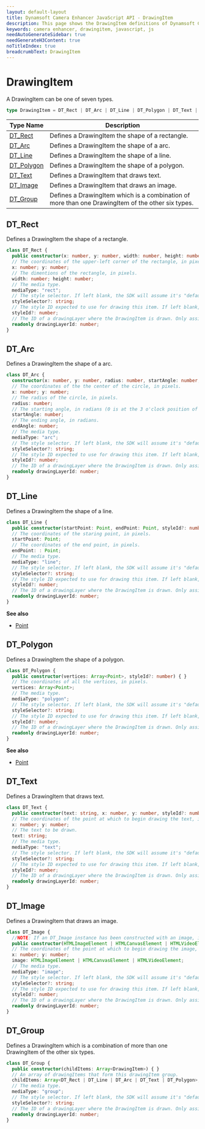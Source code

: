 ```yaml
---
layout: default-layout
title: Dynamsoft Camera Enhancer JavaScript API - DrawingItem
description: This page shows the DrawingItem definitions of Dynamsoft Camera Enhancer JavaScript SDK.
keywords: camera enhancer, drawingitem, javascript, js
needAutoGenerateSidebar: true
needGenerateH3Content: true
noTitleIndex: true
breadcrumbText: DrawingItem
---
```


# DrawingItem

A DrawingItem can be one of seven types.

```typescript
type DrawingItem = DT_Rect | DT_Arc | DT_Line | DT_Polygon | DT_Text | DT_Image | DT_Group;
```

| Type Name | Description |
|---|---|
| [DT_Rect](#dtrect) | Defines a DrawingItem the shape of a rectangle. |
| [DT_Arc](#dtarc)   | Defines a DrawingItem the shape of a arc. |
| [DT_Line](#dtline) | Defines a DrawingItem the shape of a line. |
| [DT_Polygon](#dtpolygon) | Defines a DrawingItem the shape of a polygon. |
| [DT_Text](#dttext) | Defines a DrawingItem that draws text. |
| [DT_Image](#dtimage) | Defines a DrawingItem that draws an image. |
| [DT_Group](#dtgroup) | Defines a DrawingItem which is a combination of more than one DrawingItem of the other six types.  |

## DT_Rect

Defines a DrawingItem the shape of a rectangle.

```typescript
class DT_Rect { 
  public constructor(x: number, y: number, width: number, height: number, styleId?: number) { }; 
  // The coordinates of the upper-left corner of the rectangle, in pixels.
  x: number; y: number;
  // The dimentions of the rectangle, in pixels.
  width: number; height: number;
  // The media type.
  mediaType: "rect"; 
  // The style selector. If left blank, the SDK will assume it's "default". Available values are "default" and "selected".
  styleSelector?: string; 
  // The style ID expected to use for drawing this item. If left blank, the SDK will decide which style to use.
  styleId?: number;
  // The ID of a drawingLayer where the DrawingItem is drawn. Only assigned after it's added to the drawingLayer.
  readonly drawingLayerId: number;
} 
```

## DT_Arc

Defines a DrawingItem the shape of a arc.

```typescript
class DT_Arc { 
  constructor(x: number, y: number, radius: number, startAngle: number, endAngle: number, styleId?: number) { }; 
  // The coordinates of the the center of the circle, in pixels.
  x: number; y: number;
  // The radius of the circle, in pixels.
  radius: number; 
  // The starting angle, in radians (0 is at the 3 o'clock position of the arc's circle).
  startAngle: number; 
  // The ending angle, in radians.
  endAngle: number; 
  // The media type.
  mediaType: "arc"; 
  // The style selector. If left blank, the SDK will assume it's "default". Available values are "default" and "selected".
  styleSelector?: string; 
  // The style ID expected to use for drawing this item. If left blank, the SDK will decide which style to use.
  styleId?: number;
  // The ID of a drawingLayer where the DrawingItem is drawn. Only assigned after it's added to the drawingLayer.
  readonly drawingLayerId: number;
} 
```

## DT_Line

Defines a DrawingItem the shape of a line.

```typescript
class DT_Line { 
  public constructor(startPoint: Point, endPoint: Point, styleId?: number) { } 
  // The coordinates of the staring point, in pixels.
  startPoint: Point; 
  // The coordinates of the end point, in pixels.
  endPoint: : Point; 
  // The media type.
  mediaType: "line"; 
  // The style selector. If left blank, the SDK will assume it's "default". Available values are "default" and "selected".
  styleSelector?: string; 
  // The style ID expected to use for drawing this item. If left blank, the SDK will decide which style to use.
  styleId?: number;
  // The ID of a drawingLayer where the DrawingItem is drawn. Only assigned after it's added to the drawingLayer.
  readonly drawingLayerId: number;
} 
```

**See also**

* [Point](point.md)

## DT_Polygon

Defines a DrawingItem the shape of a polygon.

```typescript
class DT_Polygon { 
  public constructor(vertices: Array<Point>, styleId?: number) { } 
  // The coordinates of all the vertices, in pixels.
  vertices: Array<Point>; 
  // The media type.
  mediaType: "polygon"; 
  // The style selector. If left blank, the SDK will assume it's "default". Available values are "default" and "selected".
  styleSelector?: string; 
  // The style ID expected to use for drawing this item. If left blank, the SDK will decide which style to use.
  styleId?: number;
  // The ID of a drawingLayer where the DrawingItem is drawn. Only assigned after it's added to the drawingLayer.
  readonly drawingLayerId: number;
} 
```

**See also**

* [Point](point.md)

## DT_Text

Defines a DrawingItem that draws text.

```typescript
class DT_Text { 
  public constructor(text: string, x: number, y: number, styleId?: number) { } 
  // The coordinates of the point at which to begin drawing the text, in pixels.
  x: number; y: number;
  // The text to be drawn.
  text: string; 
  // The media type.
  mediaType: "text"; 
  // The style selector. If left blank, the SDK will assume it's "default". Available values are "default" and "selected".
  styleSelector?: string; 
  // The style ID expected to use for drawing this item. If left blank, the SDK will decide which style to use.
  styleId?: number;
  // The ID of a drawingLayer where the DrawingItem is drawn. Only assigned after it's added to the drawingLayer.
  readonly drawingLayerId: number;
} 
```

## DT_Image

Defines a DrawingItem that draws an image.

```typescript
class DT_Image { 
  //NOTE: If an DT_Image instance has been constructed with an image, it can be replaced later with either an HTMLImageElement or an HTMLCanvasElement. However, an HTMLVideoElement can only be used during the constructing. 
  public constructor(HTMLImageElement | HTMLCanvasElement | HTMLVideoElement, x: number, y: number, styleId?: number) { } 
  // The coordinates of the point at which to begin drawing the image, in pixels.
  x: number; y: number;
  image: HTMLImageElement | HTMLCanvasElement | HTMLVideoElement; 
  // The media type.
  mediaType: "image"; 
  // The style selector. If left blank, the SDK will assume it's "default". Available values are "default" and "selected".
  styleSelector?: string; 
  // The style ID expected to use for drawing this item. If left blank, the SDK will decide which style to use.
  styleId?: number;
  // The ID of a drawingLayer where the DrawingItem is drawn. Only assigned after it's added to the drawingLayer.
  readonly drawingLayerId: number;
} 
```

## DT_Group

Defines a DrawingItem which is a combination of more than one DrawingItem of the other six types.

```typescript
class DT_Group { 
  public constructor(childItems: Array<DrawingItem>) { }
  // An array of drawingItems that form this drawingItem group.
  childItems: Array<DT_Rect | DT_Line | DT_Arc | DT_Text | DT_Polygon>; 
  // The media type.
  mediaType: "group"; 
  // The style selector. If left blank, the SDK will assume it's "default". Available values are "default" and "selected".
  styleSelector?: string;
  // The ID of a drawingLayer where the DrawingItem is drawn. Only assigned after it's added to the drawingLayer.
  readonly drawingLayerId: number;
} 
```

